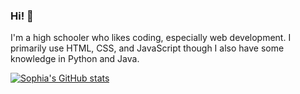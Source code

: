 ### Hi! 👋
I'm a high schooler who likes coding, especially web development. I primarily use HTML, CSS, and JavaScript though I also have some knowledge in Python and Java. 

[![Sophia's GitHub stats](https://github-readme-stats.vercel.app/api?username=syz16&show_icons=true&theme=radical)](https://github.com/anuraghazra/github-readme-stats)

<!--
**syz16/syz16** is a ✨ _special_ ✨ repository because its `README.md` (this file) appears on your GitHub profile.

Here are some ideas to get you started:

- 🔭 I’m currently working on ...
- 🌱 I’m currently learning ...
- 👯 I’m looking to collaborate on ...
- 🤔 I’m looking for help with ...
- 💬 Ask me about ...
- 📫 How to reach me: ...
- 😄 Pronouns: ...
- ⚡ Fun fact: ...
-->
